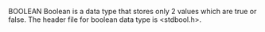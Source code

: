  BOOLEAN
Boolean is a data type that stores only 2 values which are true or false.
The header file for boolean data type is <stdbool.h>.
